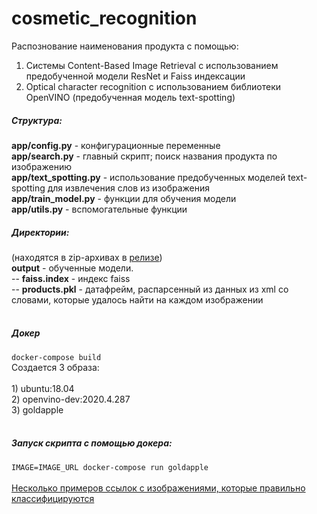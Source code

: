 # cosmetic_recognition

Распознование наименования продукта с помощью:
1) Cистемы Content-Based Image Retrieval с использованием предобученной модели ResNet и Faiss индексации
2) Optical character recognition c использованием библиотеки OpenVINO (предобученная модель text-spotting)

<h5>Структура:</h5>  
<b>app/config.py</b> - конфигурационные переменные  <br>
<b>app/search.py</b> - главный скрипт; поиск названия продукта по изображению  <br>
<b>app/text_spotting.py</b> - использование предобученных моделей text-spotting для извлечения слов из изображения <br>
<b>app/train_model.py</b> - функции для обучения модели  <br>
<b>app/utils.py</b> - вспомогательные функции <br>

<h5>Директории: </h5> 
(находятся в zip-архивах в <a href='https://github.com/karina-rev/cosmetic_recognition/releases/tag/1.0'>релизе</a>) <br>
<b>output</b> - обученные модели. <br>
 -- <b>faiss.index</b> - индекс faiss  <br>
 -- <b>products.pkl</b> - датафрейм, распарсенный из данных из xml со словами, которые удалось найти на каждом изображении  <br>

<br>
<h5>Докер</h5>
<code>docker-compose build</code> <br>
Создается 3 образа: <br><br>
1) ubuntu:18.04 <br>
2) openvino-dev:2020.4.287 <br>
3) goldapple <br><br>
<h5>Запуск скрипта с помощью докера: </h5>
<code>IMAGE=IMAGE_URL docker-compose run goldapple</code>
<br><br>
<a href='https://github.com/karina-rev/cosmetic_recognition/releases/download/1.0/test.txt'>Несколько примеров ссылок с изображениями, которые правильно классифицируются</a>
